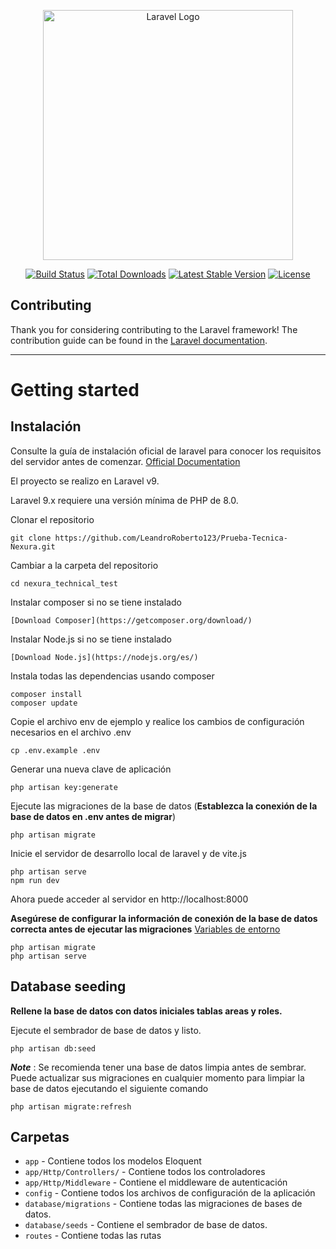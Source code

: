 <p align="center"><a href="https://laravel.com" target="_blank"><img src="https://raw.githubusercontent.com/laravel/art/master/logo-lockup/5%20SVG/2%20CMYK/1%20Full%20Color/laravel-logolockup-cmyk-red.svg" width="400" alt="Laravel Logo"></a></p>

<p align="center">
<a href="https://github.com/laravel/framework/actions"><img src="https://github.com/laravel/framework/workflows/tests/badge.svg" alt="Build Status"></a>
<a href="https://packagist.org/packages/laravel/framework"><img src="https://img.shields.io/packagist/dt/laravel/framework" alt="Total Downloads"></a>
<a href="https://packagist.org/packages/laravel/framework"><img src="https://img.shields.io/packagist/v/laravel/framework" alt="Latest Stable Version"></a>
<a href="https://packagist.org/packages/laravel/framework"><img src="https://img.shields.io/packagist/l/laravel/framework" alt="License"></a>
</p>

## Contributing

Thank you for considering contributing to the Laravel framework! The contribution guide can be found in the [Laravel documentation](https://laravel.com/docs/contributions).

----------

# Getting started

## Instalación

Consulte la guía de instalación oficial de laravel para conocer los requisitos del servidor antes de comenzar. [Official Documentation](https://laravel.com/docs/5.4/installation#installation)

El proyecto se realizo en Laravel v9.

Laravel 9.x requiere una versión mínima de PHP de 8.0.

Clonar el repositorio

    git clone https://github.com/LeandroRoberto123/Prueba-Tecnica-Nexura.git

Cambiar a la carpeta del repositorio

    cd nexura_technical_test
    
Instalar composer si no se tiene instalado 

    [Download Composer](https://getcomposer.org/download/) 
    
 Instalar Node.js si no se tiene instalado 

    [Download Node.js](https://nodejs.org/es/) 
    
Instala todas las dependencias usando composer

    composer install
    composer update

Copie el archivo env de ejemplo y realice los cambios de configuración necesarios en el archivo .env

    cp .env.example .env

Generar una nueva clave de aplicación

    php artisan key:generate

Ejecute las migraciones de la base de datos (**Establezca la conexión de la base de datos en .env antes de migrar**)

    php artisan migrate

Inicie el servidor de desarrollo local de laravel y de vite.js

    php artisan serve
    npm run dev

Ahora puede acceder al servidor en http://localhost:8000

  
**Asegúrese de configurar la información de conexión de la base de datos correcta antes de ejecutar las migraciones** [Variables de entorno](#environment-variables)

    php artisan migrate
    php artisan serve

## Database seeding

**Rellene la base de datos con datos iniciales tablas areas y roles.**

Ejecute el sembrador de base de datos y listo.

    php artisan db:seed

***Note*** : Se recomienda tener una base de datos limpia antes de sembrar. Puede actualizar sus migraciones en cualquier momento para limpiar la base de datos ejecutando el siguiente comando

    php artisan migrate:refresh

## Carpetas

- `app` - Contiene todos los modelos Eloquent
- `app/Http/Controllers/` - Contiene todos los controladores
- `app/Http/Middleware` - Contiene el middleware de autenticación
- `config` - Contiene todos los archivos de configuración de la aplicación
- `database/migrations` - Contiene todas las migraciones de bases de datos.
- `database/seeds` - Contiene el sembrador de base de datos.
- `routes` - Contiene todas las rutas
